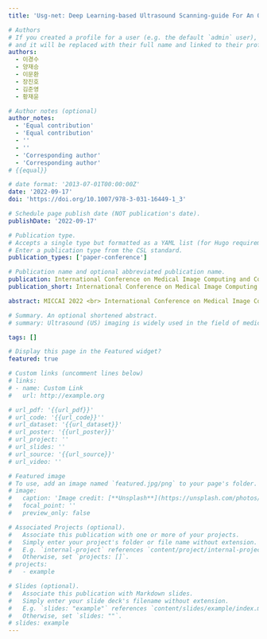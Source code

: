 ```yaml
---
title: 'Usg-net: Deep Learning-based Ultrasound Scanning-guide For An Orthopedic Sonographer'

# Authors
# If you created a profile for a user (e.g. the default `admin` user), write the username (folder name) here
# and it will be replaced with their full name and linked to their profile.
authors:
  - 이경수
  - 양재승
  - 이문환
  - 장진호
  - 김준영
  - 황재윤

# Author notes (optional)
author_notes:
  - 'Equal contribution'
  - 'Equal contribution'
  - ''
  - ''
  - 'Corresponding author'
  - 'Corresponding author'
# {{equal}}

# date format: '2013-07-01T00:00:00Z'
date: '2022-09-17'
doi: 'https://doi.org/10.1007/978-3-031-16449-1_3'

# Schedule page publish date (NOT publication's date).
publishDate: '2022-09-17'

# Publication type.
# Accepts a single type but formatted as a YAML list (for Hugo requirements).
# Enter a publication type from the CSL standard.
publication_types: ['paper-conference']

# Publication name and optional abbreviated publication name.
publication: International Conference on Medical Image Computing and Computer-Assisted Intervention
publication_short: International Conference on Medical Image Computing and Computer-Assisted Intervention (MICCAI)  [__Top AI & Computer Vision Conference__]

abstract: MICCAI 2022 <br> International Conference on Medical Image Computing and Computer-Assisted Intervention 2022 <br> Top AI & Computer Vision Conference <br><br><br>Ultrasound (US) imaging is widely used in the field of medicine. US images containing pathological information are essential for better diagnosis. However, it is challenging to obtain informative US images because of their anatomical complexity, which is significantly dependent on the expertise of the sonographer. Therefore, in this study, we propose a fully automatic scanning-guide algorithm that assists unskilled sonographers in acquiring informative US images by providing accurate directions of probe movement to search for target disease regions. The main contributions of this study are- (1) proposing a new scanning-guide task that searches for a rotator cuff tear (RCT) region using a deep learning-based algorithm, i.e., ultrasound scanning-guide network (USG-Net); (2) constructing a dataset to optimize the corresponding deep learning algorithm. Multidimensional US images collected from 80 patients with RCT were processed to optimize the scanning-guide algorithm which classified the existence of RCT. Furthermore, the algorithm provides accurate directions for the RCT, if it is not in the current frame. The experimental results demonstrate that the fully optimized scanning-guide algorithm offers accurate directions to localize a probe within target regions and helps to acquire informative US images.

# Summary. An optional shortened abstract.
# summary: Ultrasound (US) imaging is widely used in the field of medicine. US images containing pathological information are essential for better diagnosis. However, it is challenging to obtain informative US images because of their anatomical complexity, which is significantly dependent on the expertise of the sonographer. Therefore, in this study, we propose a fully automatic scanning-guide algorithm that assists unskilled sonographers in acquiring informative US images by providing accurate directions of probe movement to search for target disease regions. The main contributions of this study are- (1) proposing a new scanning-guide task that searches for a rotator cuff tear (RCT) region using a deep learning-based algorithm, i.e., ultrasound scanning-guide network (USG-Net); (2) constructing a dataset to optimize the corresponding deep learning algorithm. Multidimensional US images collected from 80 patients with RCT were processed to optimize the scanning-guide algorithm which classified the existence of RCT. Furthermore, the algorithm provides accurate directions for the RCT, if it is not in the current frame. The experimental results demonstrate that the fully optimized scanning-guide algorithm offers accurate directions to localize a probe within target regions and helps to acquire informative US images.

tags: []

# Display this page in the Featured widget?
featured: true

# Custom links (uncomment lines below)
# links:
# - name: Custom Link
#   url: http://example.org

# url_pdf: '{{url_pdf}}'
# url_code: '{{url_code}}''
# url_dataset: '{{url_dataset}}'
# url_poster: '{{url_poster}}'
# url_project: ''
# url_slides: ''
# url_source: '{{url_source}}'
# url_video: ''

# Featured image
# To use, add an image named `featured.jpg/png` to your page's folder.
# image:
#   caption: 'Image credit: [**Unsplash**](https://unsplash.com/photos/pLCdAaMFLTE)'
#   focal_point: ''
#   preview_only: false

# Associated Projects (optional).
#   Associate this publication with one or more of your projects.
#   Simply enter your project's folder or file name without extension.
#   E.g. `internal-project` references `content/project/internal-project/index.md`.
#   Otherwise, set `projects: []`.
# projects:
#   - example

# Slides (optional).
#   Associate this publication with Markdown slides.
#   Simply enter your slide deck's filename without extension.
#   E.g. `slides: "example"` references `content/slides/example/index.md`.
#   Otherwise, set `slides: ""`.
# slides: example
---
```

